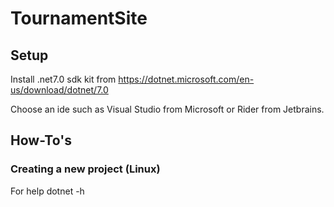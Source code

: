 # TournamentSite

## Setup

Install .net7.0 sdk kit from https://dotnet.microsoft.com/en-us/download/dotnet/7.0

Choose an ide such as Visual Studio from Microsoft or Rider from Jetbrains.

## How-To's

### Creating a new project (Linux)
For help
    dotnet -h

